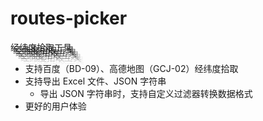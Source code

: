 # routes-picker

<div style="text-shadow: 
        4px 4px 0 rgba(0, 0, 0, .8),
        8px 8px 0 rgba(0, 0, 0, .6),
        12px 12px 0 rgba(0, 0, 0, .4),
        16px 16px 0 rgba(0, 0, 0, .2),
        20px 20px 0 rgba(0, 0, 0, .05);">
经纬度拾取工具
</div>

- 支持百度（BD-09）、高德地图（GCJ-02）经纬度拾取
- 支持导出 Excel 文件、JSON 字符串
  - 导出 JSON 字符串时，支持自定义过滤器转换数据格式
- 更好的用户体验
